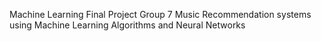 Machine Learning Final Project Group 7
Music Recommendation systems using Machine Learning Algorithms and Neural Networks
